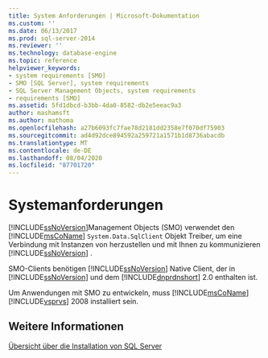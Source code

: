 ```yaml
---
title: System Anforderungen | Microsoft-Dokumentation
ms.custom: ''
ms.date: 06/13/2017
ms.prod: sql-server-2014
ms.reviewer: ''
ms.technology: database-engine
ms.topic: reference
helpviewer_keywords:
- system requirements [SMO]
- SMO [SQL Server], system requirements
- SQL Server Management Objects, system requirements
- requirements [SMO]
ms.assetid: 5fd1dbcd-b3bb-4da0-8582-db2e5eeac9a3
author: mashamsft
ms.author: mathoma
ms.openlocfilehash: a27b6093fc7fae78d2181dd2358e7f070df75903
ms.sourcegitcommit: ad4d92dce894592a259721a1571b1d8736abacdb
ms.translationtype: MT
ms.contentlocale: de-DE
ms.lasthandoff: 08/04/2020
ms.locfileid: "87701720"
---
```

# <a name="system-requirements"></a>Systemanforderungen
  [!INCLUDE[ssNoVersion](../../includes/ssnoversion-md.md)]Management Objects (SMO) verwendet den [!INCLUDE[msCoName](../../includes/msconame-md.md)] `System.Data.SqlClient` Objekt Treiber, um eine Verbindung mit Instanzen von herzustellen und mit Ihnen zu kommunizieren [!INCLUDE[ssNoVersion](../../includes/ssnoversion-md.md)] .  
  
 SMO-Clients benötigen [!INCLUDE[ssNoVersion](../../includes/ssnoversion-md.md)] Native Client, der in [!INCLUDE[ssNoVersion](../../includes/ssnoversion-md.md)] und dem [!INCLUDE[dnprdnshort](../../includes/dnprdnshort-md.md)] 2.0 enthalten ist.  
  
 Um Anwendungen mit SMO zu entwickeln, muss [!INCLUDE[msCoName](../../includes/msconame-md.md)] [!INCLUDE[vsprvs](../../includes/vsprvs-md.md)] 2008 installiert sein.  
  
## <a name="see-also"></a>Weitere Informationen  
 [Übersicht über die Installation von SQL Server](https://technet.microsoft.com/library/bb500438\(v=SQL.105\).aspx)  
  
  
